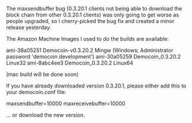 The maxsendbuffer bug (0.3.20.1 clients not being able to download the block chain from other 0.3.20.1 clients) was only going to get
worse as people upgraded, so I cherry-picked the bug fix and created a minor release yesterday.

The Amazon Machine Images I used to do the builds are available:

  ami-38a05251   Democoin-v0.3.20.2 Mingw    (Windows; Administrator password 'democoin development')
  ami-30a05259   Democoin_0.3.20.2 Linux32
  ami-8abc4ee3   Democoin_0.3.20.2 Linux64

(mac build will be done soon)

If you have already downloaded version 0.3.20.1, please either add this to your democoin.conf file:

  maxsendbuffer=10000
  maxreceivebuffer=10000

... or download the new version.
